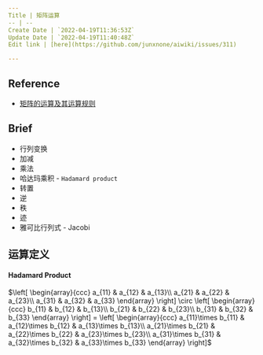 ```yaml
---
Title | 矩阵运算
-- | --
Create Date | `2022-04-19T11:36:53Z`
Update Date | `2022-04-19T11:40:48Z`
Edit link | [here](https://github.com/junxnone/aiwiki/issues/311)

---
```

## Reference
- [矩阵的运算及其运算规则](http://www2.edu-edu.com.cn/lesson_crs78/self/j_0022/soft/ch0605.html)


## Brief
- 行列变换
- 加减
- 乘法
- 哈达玛乘积 - `Hadamard product`
- 转置
- 逆
- 秩
- 迹
- 雅可比行列式 - Jacobi



## 运算定义 

#### Hadamard Product

$\left[ \begin{array}{ccc}     a_{11} & a_{12} & a_{13}\\     a_{21} & a_{22} & a_{23}\\     a_{31} & a_{32} & a_{33} \end{array} \right] \circ \left[ \begin{array}{ccc}     b_{11} & b_{12} & b_{13}\\     b_{21} & b_{22} & b_{23}\\     b_{31} & b_{32} & b_{33} \end{array} \right] = \left[ \begin{array}{ccc}     a_{11}\times b_{11} & a_{12}\times b_{12} & a_{13}\times b_{13}\\     a_{21}\times b_{21} & a_{22}\times b_{22} & a_{23}\times b_{23}\\     a_{31}\times b_{31} & a_{32}\times b_{32} & a_{33}\times b_{33} \end{array} \right]$
